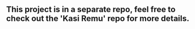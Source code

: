 ## This project is in a separate repo, feel free to check out the 'Kasi Remu' repo for more details.